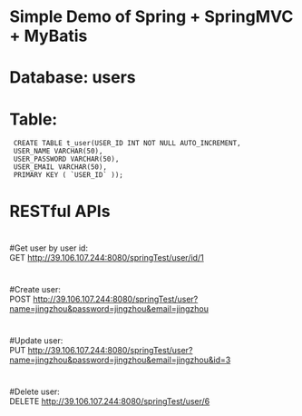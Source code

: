 # Simple Demo of Spring + SpringMVC + MyBatis
# Database: users
# Table: 
     CREATE TABLE t_user(USER_ID INT NOT NULL AUTO_INCREMENT,
     USER_NAME VARCHAR(50),
     USER_PASSWORD VARCHAR(50),
     USER_EMAIL VARCHAR(50),
     PRIMARY KEY ( `USER_ID` ));

# RESTful APIs
#
#Get user by user id:  
GET http://39.106.107.244:8080/springTest/user/id/1
#
#
#Create user:  
POST http://39.106.107.244:8080/springTest/user?name=jingzhou&password=jingzhou&email=jingzhou
#
#
#Update user:  
PUT http://39.106.107.244:8080/springTest/user?name=jingzhou&password=jingzhou&email=jingzhou&id=3
#
# 
#Delete user:  
DELETE http://39.106.107.244:8080/springTest/user/6
